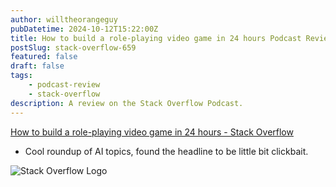 ```yaml
---
author: willtheorangeguy
pubDatetime: 2024-10-12T15:22:00Z
title: How to build a role-playing video game in 24 hours Podcast Review
postSlug: stack-overflow-659
featured: false
draft: false
tags:
    - podcast-review
    - stack-overflow
description: A review on the Stack Overflow Podcast.
---
```


[How to build a role-playing video game in 24 hours - Stack Overflow](https://stackoverflow.blog/2024/01/11/how-to-build-a-role-playing-video-game-in-24-hours/)

- Cool roundup of AI topics, found the headline to be little bit clickbait.

![Stack Overflow Logo](https://is1-ssl.mzstatic.com/image/thumb/Podcasts116/v4/6d/32/15/6d32155b-12ec-8d15-2f76-256e8e7f8dcf/mza_16949506039235574720.jpg/270x270bb.webp)
